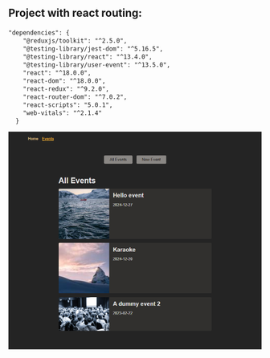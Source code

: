 ## Project with react routing:

```
"dependencies": {
    "@reduxjs/toolkit": "^2.5.0",
    "@testing-library/jest-dom": "^5.16.5",
    "@testing-library/react": "^13.4.0",
    "@testing-library/user-event": "^13.5.0",
    "react": "^18.0.0",
    "react-dom": "^18.0.0",
    "react-redux": "^9.2.0",
    "react-router-dom": "^7.0.2",
    "react-scripts": "5.0.1",
    "web-vitals": "^2.1.4"
  }
```

![Screenstot](./screen.png)